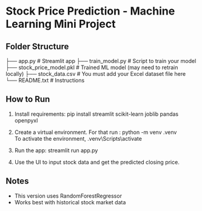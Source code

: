 
# Stock Price Prediction - Machine Learning Mini Project

## Folder Structure

├── app.py                   # Streamlit app
├── train_model.py           # Script to train your model
├── stock_price_model.pkl    # Trained ML model (may need to retrain locally)
├── stock_data.csv           # You must add your Excel dataset file here
└── README.txt               # Instructions

## How to Run

1. Install requirements:
   pip install streamlit scikit-learn joblib pandas openpyxl

2. Create a virtual environment. For that run :
       python -m venv .venv  
   To activate the environment,
       .venv\Scripts\activate     

3. Run the app:
   streamlit run app.py

4. Use the UI to input stock data and get the predicted closing price.

## Notes
- This version uses RandomForestRegressor
- Works best with historical stock market data
